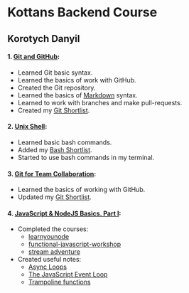 # Kottans Backend Course
## Korotych Danyil
#### 1. [Git and GitHub](https://github.com/kottans/backend/blob/master/tasks/git-intro.md):
* Learned Git basic syntax.
* Learned the basics of work with GitHub.
* Created the Git repository.
* Learned the basics of [Markdown](https://www.markdownguide.org/basic-syntax/#links) syntax.
* Learned to work with branches and make pull-requests.
* Created my [Git Shortlist](https://github.com/dankor1498/kottans-backend/blob/master/GitShortlist.md).
#### 2. [Unix Shell](https://github.com/kottans/backend/blob/master/tasks/unix-shell.md):
* Learned basic bash commands.
* Added my [Bash Shortlist](https://github.com/dankor1498/kottans-backend/blob/master/task_unix_shell/BashShortlist.pdf).
* Started to use bash commands in my terminal.
#### 3. [Git for Team Collaboration](https://github.com/kottans/backend/blob/master/tasks/git-collaboration.md):
* Learned the basics of working with GitHub.
* Updated my [Git Shortlist](https://github.com/dankor1498/kottans-backend/blob/master/GitShortlist.md).

#### 4. [JavaScript & NodeJS Basics. Part I](https://github.com/kottans/backend/blob/master/tasks/js_basics_1.md):

* Completed the courses:
    * [learnyounode](https://github.com/workshopper/learnyounode)
    * [functional-javascript-workshop](https://github.com/timoxley/functional-javascript-workshop)
    * [stream adventure](https://github.com/workshopper/stream-adventure)
* Created useful notes:
    * [Async Loops](https://github.com/dankor1498/kottans-backend/blob/master/node_basic_1/Async_loops.md)
    * [The JavaScript Event Loop](https://github.com/dankor1498/kottans-backend/blob/master/node_basic_1/Blocking_event_loop.md)
    * [Trampoline functions](https://github.com/dankor1498/kottans-backend/blob/master/node_basic_1/Trampoline_functions.md)

